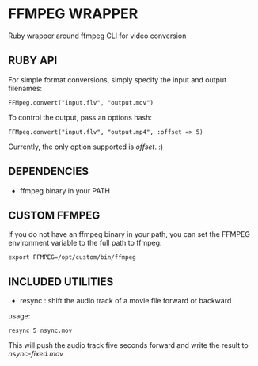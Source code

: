 # FFMPEG WRAPPER

Ruby wrapper around ffmpeg CLI for video conversion


## RUBY API

For simple format conversions, simply specify the input and output
filenames:

    FFMpeg.convert("input.flv", "output.mov")

To control the output, pass an options hash:

    FFMpeg.convert("input.flv", "output.mp4", :offset => 5)

Currently, the only option supported is *offset*.  :)


## DEPENDENCIES

* ffmpeg binary in your PATH


## CUSTOM FFMPEG

If you do not have an ffmpeg binary in your path, you can set the
FFMPEG environment variable to the full path to ffmpeg:

    export FFMPEG=/opt/custom/bin/ffmpeg


## INCLUDED UTILITIES

* resync : shift the audio track of a movie file forward or backward

usage:

    resync 5 nsync.mov

This will push the audio track five seconds forward and write the result
to *nsync-fixed.mov*
